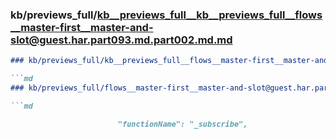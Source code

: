 ### kb/previews_full/kb__previews_full__kb__previews_full__flows__master-first__master-and-slot@guest.har.part093.md.part002.md.md

```md
### kb/previews_full/kb__previews_full__flows__master-first__master-and-slot@guest.har.part093.md.part002.md

```md
### kb/previews_full/flows__master-first__master-and-slot@guest.har.part093.md (part 002)

```md

                        "functionName": "_subscribe",
              
```

```

```

```
